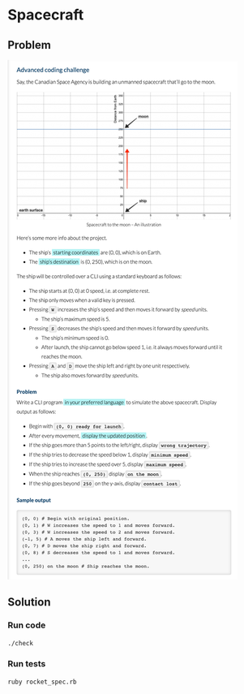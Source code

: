 # Spacecraft

## Problem

![image](./problem.png)

## Solution

### Run code

```sh
./check
```

### Run tests

```sh
ruby rocket_spec.rb
```

